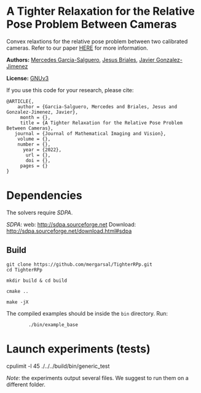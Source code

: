 # A Tighter Relaxation for the Relative Pose Problem Between Cameras

Convex relaxtions for the relative pose problem 
between two calibrated cameras. 
Refer to our paper [HERE]() 
for more information.



**Authors:** 
[Mercedes Garcia-Salguero](https://mapir.isa.uma.es/mapirwebsite/?p=1718), 
[Jesus Briales](https://mapir.isa.uma.es/mapirwebsite/?p=2139), 
[Javier Gonzalez-Jimenez](https://mapir.isa.uma.es/mapirwebsite/?p=1536)


**License:** [GNUv3](https://github.com/mergarsal/TighterRPp/blob/main/LICENSE)


If you use this code for your research, please cite:

```
@ARTICLE{,
    author = {Garcia-Salguero, Mercedes and Briales, Jesus and Gonzalez-Jimenez, Javier},
     month = {},
     title = {A Tighter Relaxation for the Relative Pose Problem Between Cameras},
   journal = {Journal of Mathematical Imaging and Vision},
    volume = {},
    number = {},
      year = {2022},
       url = {},
       doi = {},
     pages = {}
}
```



# Dependencies

The solvers require *SDPA*. 

*SDPA*: 
    web: http://sdpa.sourceforge.net
    Download: http://sdpa.sourceforge.net/download.html#sdpa
    

## Build
```
git clone https://github.com/mergarsal/TighterRPp.git
cd TighterRPp

mkdir build & cd build 

cmake .. 

make -jX

```

The compiled examples should be inside the `bin` directory. Run: 
```
        ./bin/example_base
```
 


# Launch experiments (tests)
cpulimit -l 45 ./../../build/bin/generic_test

*Note*: the experiments output several files. 
We suggest to run them on a different folder.
